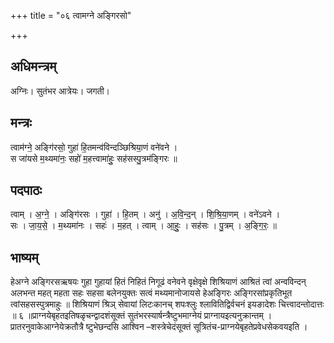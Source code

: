 +++
title = "०६ त्वामग्ने अङ्गिरसो"

+++
## अधिमन्त्रम्
अग्निः। सुतंभर आत्रेयः। जगती।

## मन्त्रः
त्वाम॑ग्ने॒ अङ्गि॑रसो॒ गुहा॑ हि॒तमन्व॑विन्दञ्छिश्रिया॒णं वने॑वने ।  
स जा॑यसे म॒थ्यमा॑नः॒ सहो॑ म॒हत्त्वामा॑हुः॒ सह॑सस्पु॒त्रम॑ङ्गिरः ॥

## पदपाठः
त्वाम् । अ॒ग्ने॒ । अङ्गि॑रसः । गुहा॑ । हि॒तम् । अनु॑ । अ॒वि॒न्द॒न् । शि॒श्रि॒या॒णम् । वने॑ऽवने ।  
सः । जा॒य॒से॒ । म॒थ्यमा॑नः । सहः॑ । म॒हत् । त्वाम् । आ॒हुः॒ । सह॑सः । पु॒त्रम् । अ॒ङ्गि॒रः॒ ॥

## भाष्यम्
हेअग्ने अङ्गिरसऋषयः गुहा गुहायां हितं निहितं निगूढं वनेवने वृक्षेवृक्षे शिश्रियाणं आश्रितं त्वां अन्वविन्दन् अलभन्त महत् महता सहः सहसा बलेनयुक्तः सत्वं मथ्यमानोजायसे हेअङ्गिरः अङ्गिरसांप्रकृतिभूत त्वांसहसस्पुत्रमाहुः ॥ शिश्रियाणं श्रिञ् सेवायां लिटःकानच् शपःश्लुः श्लावितिद्विर्वचनं इयङादेशः चित्त्वादन्तोदात्तः ॥ ६ ॥प्राग्नयेबृहतइतिषळृचन्द्वादशंसूक्तं सुतंभरस्यार्षन्त्रैष्टुभमाग्नेयं प्राग्नायइत्यनुक्रान्तम् । प्रातरनुवाकेआग्नेयेक्रतौत्रै ष्टुभेछन्दसि आश्विन –शस्त्रेचेदंसूक्तं सूत्रितंच-प्राग्नयेबृहतेप्रवेधसेकवयइति ।